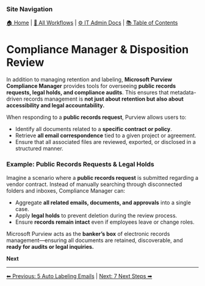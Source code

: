 <!-- description: Documentation about Compliance Manager & Disposition Review for Your Organization. -->

### Site Navigation
[🏠 Home](../README.md) | [📂 All Workflows](../users/users.md) | [⚙ IT Admin Docs](../it-admins/README.md) | [📚 Table of Contents](0-tableofcontents.md)

# Compliance Manager & Disposition Review

In addition to managing retention and labeling, **Microsoft Purview Compliance Manager** provides tools for overseeing **public records requests, legal holds, and compliance audits**. This ensures that metadata-driven records management is **not just about retention but also about accessibility and legal accountability.**

When responding to a **public records request**, Purview allows users to:

- Identify all documents related to a **specific contract or policy**.
- Retrieve **all email correspondence** tied to a given project or agreement.
- Ensure that all associated files are reviewed, exported, or disclosed in a structured manner.

### Example: Public Records Requests & Legal Holds

Imagine a scenario where a **public records request** is submitted regarding a vendor contract. Instead of manually searching through disconnected folders and inboxes, Compliance Manager can:

- Aggregate **all related emails, documents, and approvals** into a single case.
- Apply **legal holds** to prevent deletion during the review process.
- Ensure **records remain intact** even if employees leave or change roles.

Microsoft Purview acts as the **banker’s box** of electronic records management—ensuring all documents are retained, discoverable, and **ready for audits or legal inquiries.**

**Next** 

---

[⬅ Previous: 5 Auto Labeling Emails](5-auto-labeling-emails.md) | [Next: 7 Next Steps ➡](7-next-steps.md)